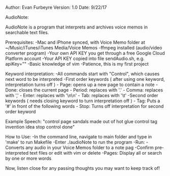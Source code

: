 Author: Evan Furbeyre
Version: 1.0
Date: 9/22/17

AudioNote:

AudioNote is a program that interprets and archives voice memos in searchable text files.

Prerequisites:
    -Mac and iPhone synced, with Voice Memo folder at ~/Music/iTunes/iTunes Media/Voice Memos
    -ffmpeg installed (audio/video converter program)
    -Your own API KEY you get through a free Google Cloud Platform account
    -Your API KEY copied into file sendAudio.sh, e.g.  apiKey="<your key>"
    -Basic knowledge of vim
    -Patience, this is my first project

Keyword interpretation:
-All commands start with "Control", which causes next word to be interpreted
-First order keywords ( after using one keyword, interpretation turns off )
    - Page: opens up a new page to contain a note
    - Done: closes the current page
    - Period: replaces with '.'
    - Comma: replaces with ','
    - Enter: replaces with '\n\n'
    - Tab: replaces with '\t'
-Second order keywords ( needs closing keyword to turn interpretation off )
    - Tag: Puts a '#' in front of the following words 
    - Stop: Turns off interpretation for second order keyword

Example Speech: "control page sandals made out of hot glue control tag invention idea stop control done"


How to Use:
-In the command line, navigate to main folder and type in 'make' to run Makefile
-Enter ./audioNote to run the program
    -Run:
    -Converts any audio in your Voice Memos folder to a note pag
    -Confirm pre-interpreted text files or edit with vim or delete
-Pages: Display all or search by one or more words 

Now, listen close for any passing thoughts you may want to keep track of!


